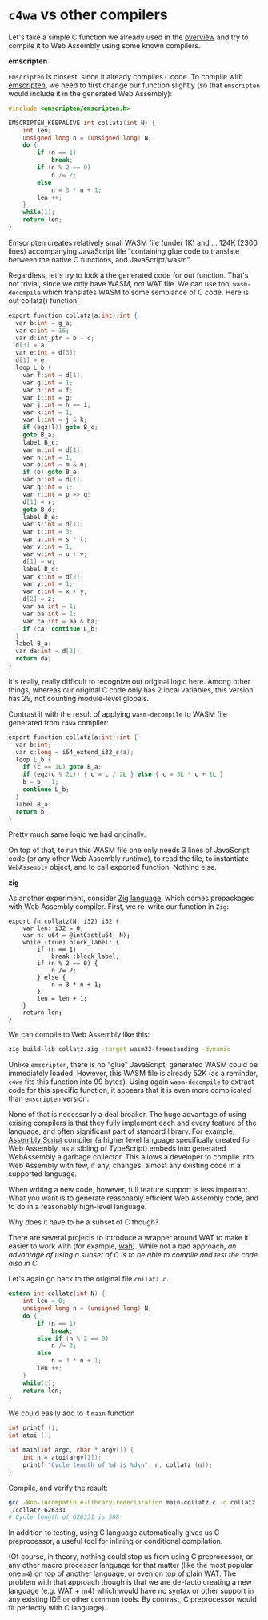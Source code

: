# `c4wa` vs other compilers

Let's take a simple C function we already used in the [overview](https://github.com/kign/c4wa/blob/master/README.md#usage)
and try to compile it to Web Assembly using some known compilers.

**emscripten**

`Emscripten` is closest, since it already compiles `C` code.
To compile with [emscripten](https://developer.mozilla.org/en-US/docs/WebAssembly/C_to_wasm), we need to first change
our function slightly (so that `emscripten` would include it in the generated Web Assembly):

```c
#include <emscripten/emscripten.h>

EMSCRIPTEN_KEEPALIVE int collatz(int N) {
    int len;
    unsigned long n = (unsigned long) N;
    do {
        if (n == 1)
            break;
        if (n % 2 == 0)
            n /= 2;
        else
            n = 3 * n + 1;
        len ++;
    }
    while(1);
    return len;
}
```

Emscripten creates relatively small WASM file (under 1K) and ...  124K (2300 lines) accompanying 
JavaScript file "containing glue code to translate between the native C functions, and JavaScript/wasm".

Regardless, let's try to look a the generated code for out function. That's not trivial, since we only have 
WASM, not WAT file. We can use tool `wasm-decompile` which translates WASM to some semblance of C code. Here is
out collatz() function:

```c
export function collatz(a:int):int {
  var b:int = g_a;
  var c:int = 16;
  var d:int_ptr = b - c;
  d[3] = a;
  var e:int = d[3];
  d[1] = e;
  loop L_b {
    var f:int = d[1];
    var g:int = 1;
    var h:int = f;
    var i:int = g;
    var j:int = h == i;
    var k:int = 1;
    var l:int = j & k;
    if (eqz(l)) goto B_c;
    goto B_a;
    label B_c:
    var m:int = d[1];
    var n:int = 1;
    var o:int = m & n;
    if (o) goto B_e;
    var p:int = d[1];
    var q:int = 1;
    var r:int = p >> q;
    d[1] = r;
    goto B_d;
    label B_e:
    var s:int = d[1];
    var t:int = 3;
    var u:int = s * t;
    var v:int = 1;
    var w:int = u + v;
    d[1] = w;
    label B_d:
    var x:int = d[2];
    var y:int = 1;
    var z:int = x + y;
    d[2] = z;
    var aa:int = 1;
    var ba:int = 1;
    var ca:int = aa & ba;
    if (ca) continue L_b;
  }
  label B_a:
  var da:int = d[2];
  return da;
}
```

It's really, really difficult to recognize out original logic here. Among other things, whereas our
original C code only has 2 local variables, this version has 29, not counting module-level globals.

Contrast it with the result of applying `wasm-decompile` to WASM file generated from `c4wa` compiler:

```c
export function collatz(a:int):int {
  var b:int;
  var c:long = i64_extend_i32_s(a);
  loop L_b {
    if (c == 1L) goto B_a;
    if (eqz(c % 2L)) { c = c / 2L } else { c = 3L * c + 1L }
    b = b + 1;
    continue L_b;
  }
  label B_a:
  return b;
}
```

Pretty much same logic we had originally.

On top of that, to run this WASM file one only needs 3 lines of JavaScript code (or any other Web Assembly runtime), to
read the file, to instantiate `WebAssembly` object, and to call exported function. Nothing else.

**zig**

As another experiment, consider [Zig language](https://ziglang.org/), which comes prepackages with Web Assembly compiler.
First, we re-write our function in `Zig`:

```zig
export fn collatz(N: i32) i32 {
    var len: i32 = 0;
    var n: u64 = @intCast(u64, N);
    while (true) block_label: {
        if (n == 1)
            break :block_label;
        if (n % 2 == 0) {
            n /= 2;
        } else {
            n = 3 * n + 1;
        }
        len = len + 1;
    }
    return len;
}
```

We can compile to Web Assembly like this:

```bash
zig build-lib collatz.zig -target wasm32-freestanding -dynamic
```

Unlike `emscripten`, there is no "glue" JavaScript; generated WASM could be immediately loaded. However, this WASM
file is already 52K (as a reminder, `c4wa` fits this function into 99 bytes). Using again `wasm-decompile`
to extract code for this specific function, it appears that it is even more complicated than `emscripten` version.

None of that is necessarily a deal breaker. The huge advantage of using exising compilers is that
they fully implement each and every feature of the language, and often significant part of standard library. 
For example, [Assembly Script](https://www.assemblyscript.org/) compiler (a higher level language specifically 
created for Web Assembly, as a sibling of TypeScript) embeds into generated WebAssembly a garbage collector.
This allows a developer to compile into Web Assembly with few, if any, changes, almost any existing code
in a supported language.

When writing a new code, however, full feature support is less important. What you want is to generate
reasonably efficient Web Assembly code, and to do in a reasonably high-level language.

Why does it have to be a subset of C though?

There are several projects to introduce a wrapper around WAT to make it easier to work with
(for example, [wah](https://github.com/tmcw/wah)). While not a bad approach, *an advantage of using 
a subset of C is to be able to compile and test the code also in C*.

Let's again go back to the original file `collatz.c`.

```c
extern int collatz(int N) {
    int len = 0;
    unsigned long n = (unsigned long) N;
    do {
        if (n == 1)
            break;
        else if (n % 2 == 0)
            n /= 2;
        else
            n = 3 * n + 1;
        len ++;
    }
    while(1);
    return len;
}
```

We could easily add to it `main` function

```c
int printf ();
int atoi ();

int main(int argc, char * argv[]) {
    int n = atoi(argv[1]);
    printf("Cycle length of %d is %d\n", n, collatz (n));
}
```

Compile, and verify the result:

```bash
gcc -Wno-incompatible-library-redeclaration main-collatz.c -o collatz
./collatz 626331
# Cycle length of 626331 is 508
```

In addition to testing, using C language automatically gives us C preprocessor, a useful tool for inlining or
conditional compilation. 

(Of course, in theory, nothing could stop us from using C preprocessor,
or any other macro processor language for that matter (like the most popular one `m4`) on top of
another language, or even on top of plain WAT. The problem with that approach though is that we are 
de-facto creating a new language (e.g. WAT + m4) which
would have no syntax or other support in any existing IDE or other common tools. By contrast, C preprocessor
would fit perfectly with C language).

